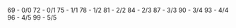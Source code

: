69   - 0/0
72   - 0/1
75   - 1/1
78   - 1/2
81   - 2/2
84   - 2/3
87   - 3/3
90   - 3/4
93   - 4/4
96   - 4/5
99   - 5/5